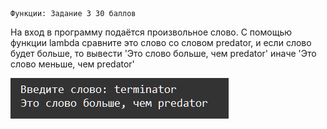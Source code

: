     Функции: Задание 3 30 баллов
На вход в программу подаётся произвольное слово. С помощью функции lambda сравните это слово со словом predator, и если слово будет больше, то вывести 'Это слово больше, чем predator' иначе 'Это слово меньше, чем predator'

![img.png](img.png)